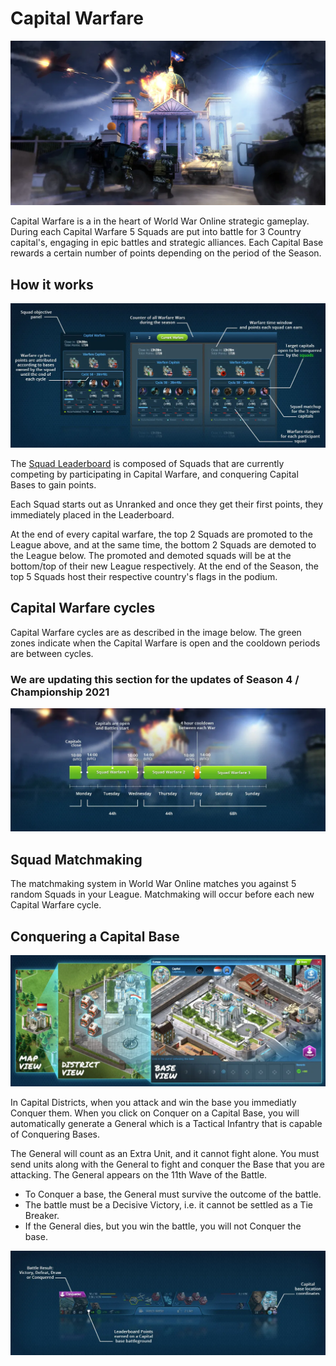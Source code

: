 # Capital Warfare

![Learn more about Capital Warfare](images/header_capital.webp "Capital Warfare")

Capital Warfare is a in the heart of World War Online strategic gameplay. During each Capital
Warfare 5 Squads are put into battle for 3 Country capital's, engaging in epic battles and strategic
alliances. Each Capital Base rewards a certain number of points depending on the period of the
Season.

## How it works

![Capital Warfare Matchmaking](images/capital_warfare_panels.webp "Matchmaking")

The [Squad Leaderboard](leaderboard-squad.md) is composed of Squads that are currently competing by
participating in Capital Warfare, and conquering Capital Bases to gain points.

Each Squad starts out as Unranked and once they get their first points, they immediately placed in
the Leaderboard.

At the end of every capital warfare, the top 2 Squads are promoted to the League above, and at the
same time, the bottom 2 Squads are demoted to the League below. The promoted and demoted squads will
be at the bottom/top of their new League respectively. At the end of the Season, the top 5 Squads
host their respective country's flags in the podium.

## Capital Warfare cycles

Capital Warfare cycles are as described in the image below. The green zones indicate when the
Capital Warfare is open and the cooldown periods are between cycles.

### We are updating this section for the updates of Season 4 / Championship 2021

![Capital Warfare - Timings](images/squad_wars_schedule.webp "Capital Warfare - Timings")

## Squad Matchmaking

The matchmaking system in World War Online matches you against 5 random Squads in your League.
Matchmaking will occur before each new Capital Warfare cycle.

## Conquering a Capital Base

![Capital Bases](images/capital_bases.webp "Capital Bases")

In Capital Districts, when you attack and win the base you immediatly Conquer them. When you click
on Conquer on a Capital Base, you will automatically generate a General which is a Tactical Infantry
that is capable of Conquering Bases.

The General will count as an Extra Unit, and it cannot fight alone. You must send units along with
the General to fight and conquer the Base that you are attacking. The General appears on the 11th
Wave of the Battle.

-   To Conquer a base, the General must survive the outcome of the battle.
-   The battle must be a Decisive Victory, i.e. it cannot be settled as a Tie Breaker.
-   If the General dies, but you win the battle, you will not Conquer the base.

![Battle Reports for Capital Warfare](images/warfare_report.webp "Capital Warfare Report")
